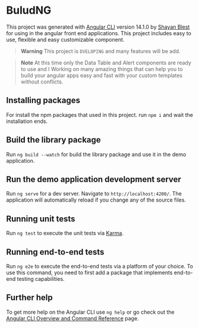 # BuludNG

This project was generated with [Angular CLI](https://github.com/angular/angular-cli) version 14.1.0 by [Shayan Blest](https://github.com/shayanblest) for using in the angular front end applications.
This project includes easy to use, flexible and easy customizable component.


>**Warning** 
 This project is `DVELOPING` and many features will be add.
 
>**Note**
At this time only the Data Table and Alert components are ready to use and I Working on many amazing things that can help you to build your angular apps easy and fast with your custom templates without conflicts.


## Installing packages

For install the npm packages that used in this project. run `npm i` and wait the installation ends.

## Build the library package

Run `ng build --watch` for build the library package and use it in the demo application.

## Run the demo application development server

Run `ng serve` for a dev server. Navigate to `http://localhost:4200/`. The application will automatically reload if you change any of the source files.

## Running unit tests

Run `ng test` to execute the unit tests via [Karma](https://karma-runner.github.io).

## Running end-to-end tests

Run `ng e2e` to execute the end-to-end tests via a platform of your choice. To use this command, you need to first add a package that implements end-to-end testing capabilities.

## Further help

To get more help on the Angular CLI use `ng help` or go check out the [Angular CLI Overview and Command Reference](https://angular.io/cli) page.
